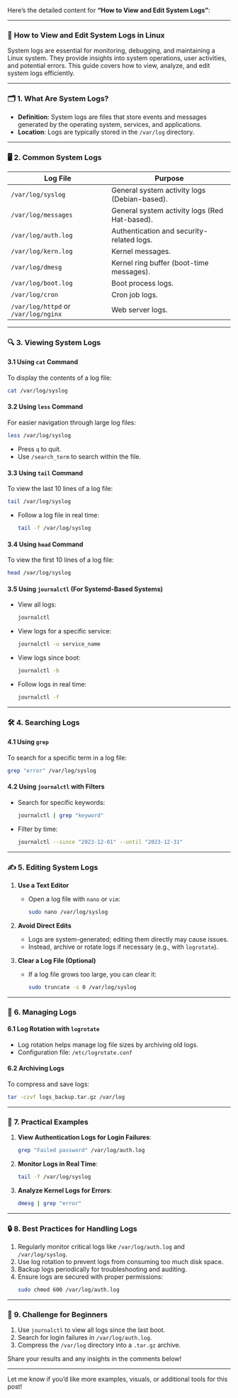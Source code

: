 Here’s the detailed content for **“How to View and Edit System Logs”**:  

---

### 🌟 **How to View and Edit System Logs in Linux**  

System logs are essential for monitoring, debugging, and maintaining a Linux system. They provide insights into system operations, user activities, and potential errors. This guide covers how to view, analyze, and edit system logs efficiently.  

---

### 🗂️ **1. What Are System Logs?**  

- **Definition**: System logs are files that store events and messages generated by the operating system, services, and applications.  
- **Location**: Logs are typically stored in the `/var/log` directory.  

---

### 🖥️ **2. Common System Logs**  

| **Log File**           | **Purpose**                                      |  
|-------------------------|--------------------------------------------------|  
| `/var/log/syslog`       | General system activity logs (Debian-based).     |  
| `/var/log/messages`     | General system activity logs (Red Hat-based).    |  
| `/var/log/auth.log`     | Authentication and security-related logs.        |  
| `/var/log/kern.log`     | Kernel messages.                                 |  
| `/var/log/dmesg`        | Kernel ring buffer (boot-time messages).         |  
| `/var/log/boot.log`     | Boot process logs.                               |  
| `/var/log/cron`         | Cron job logs.                                   |  
| `/var/log/httpd` or `/var/log/nginx` | Web server logs.                     |  

---

### 🔍 **3. Viewing System Logs**  

#### **3.1 Using `cat` Command**  
To display the contents of a log file:  
```bash
cat /var/log/syslog
```  

#### **3.2 Using `less` Command**  
For easier navigation through large log files:  
```bash
less /var/log/syslog
```  
- Press `q` to quit.  
- Use `/search_term` to search within the file.  

#### **3.3 Using `tail` Command**  
To view the last 10 lines of a log file:  
```bash
tail /var/log/syslog
```  
- Follow a log file in real time:  
  ```bash
  tail -f /var/log/syslog
  ```  

#### **3.4 Using `head` Command**  
To view the first 10 lines of a log file:  
```bash
head /var/log/syslog
```  

#### **3.5 Using `journalctl` (For Systemd-Based Systems)**  
- View all logs:  
  ```bash
  journalctl
  ```  
- View logs for a specific service:  
  ```bash
  journalctl -u service_name
  ```  
- View logs since boot:  
  ```bash
  journalctl -b
  ```  
- Follow logs in real time:  
  ```bash
  journalctl -f
  ```  

---

### 🛠️ **4. Searching Logs**  

#### **4.1 Using `grep`**  
To search for a specific term in a log file:  
```bash
grep "error" /var/log/syslog
```  

#### **4.2 Using `journalctl` with Filters**  
- Search for specific keywords:  
  ```bash
  journalctl | grep "keyword"
  ```  
- Filter by time:  
  ```bash
  journalctl --since "2023-12-01" --until "2023-12-31"
  ```  

---

### ✍️ **5. Editing System Logs**  

1. **Use a Text Editor**  
   - Open a log file with `nano` or `vim`:  
     ```bash
     sudo nano /var/log/syslog
     ```  

2. **Avoid Direct Edits**  
   - Logs are system-generated; editing them directly may cause issues.  
   - Instead, archive or rotate logs if necessary (e.g., with `logrotate`).  

3. **Clear a Log File (Optional)**  
   - If a log file grows too large, you can clear it:  
     ```bash
     sudo truncate -s 0 /var/log/syslog
     ```  

---

### 🔧 **6. Managing Logs**  

#### **6.1 Log Rotation with `logrotate`**  
- Log rotation helps manage log file sizes by archiving old logs.  
- Configuration file: `/etc/logrotate.conf`  

#### **6.2 Archiving Logs**  
To compress and save logs:  
```bash
tar -czvf logs_backup.tar.gz /var/log
```  

---

### 🌟 **7. Practical Examples**  

1. **View Authentication Logs for Login Failures**:  
   ```bash
   grep "Failed password" /var/log/auth.log
   ```  

2. **Monitor Logs in Real Time**:  
   ```bash
   tail -f /var/log/syslog
   ```  

3. **Analyze Kernel Logs for Errors**:  
   ```bash
   dmesg | grep "error"
   ```  

---

### 🔒 **8. Best Practices for Handling Logs**  

1. Regularly monitor critical logs like `/var/log/auth.log` and `/var/log/syslog`.  
2. Use log rotation to prevent logs from consuming too much disk space.  
3. Backup logs periodically for troubleshooting and auditing.  
4. Ensure logs are secured with proper permissions:  
   ```bash
   sudo chmod 600 /var/log/auth.log
   ```  

---

### 🚀 **9. Challenge for Beginners**  

1. Use `journalctl` to view all logs since the last boot.  
2. Search for login failures in `/var/log/auth.log`.  
3. Compress the `/var/log` directory into a `.tar.gz` archive.  

Share your results and any insights in the comments below!  

---  

Let me know if you’d like more examples, visuals, or additional tools for this post!
